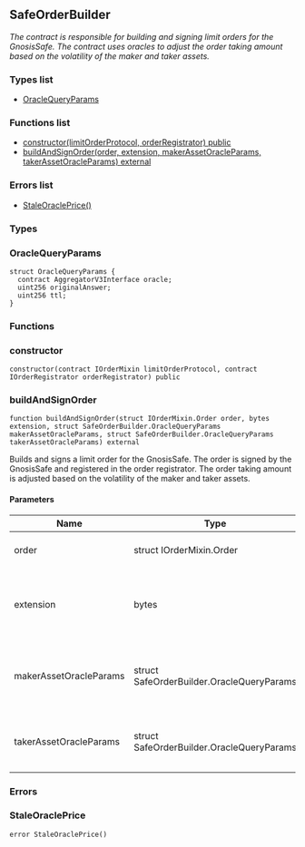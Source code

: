 
## SafeOrderBuilder

_The contract is responsible for building and signing limit orders for the GnosisSafe.
The contract uses oracles to adjust the order taking amount based on the volatility of the maker and taker assets._

### Types list
- [OracleQueryParams](#oraclequeryparams)

### Functions list
- [constructor(limitOrderProtocol, orderRegistrator) public](#constructor)
- [buildAndSignOrder(order, extension, makerAssetOracleParams, takerAssetOracleParams) external](#buildandsignorder)

### Errors list
- [StaleOraclePrice() ](#staleoracleprice)

### Types
### OracleQueryParams

```solidity
struct OracleQueryParams {
  contract AggregatorV3Interface oracle;
  uint256 originalAnswer;
  uint256 ttl;
}
```

### Functions
### constructor

```solidity
constructor(contract IOrderMixin limitOrderProtocol, contract IOrderRegistrator orderRegistrator) public
```

### buildAndSignOrder

```solidity
function buildAndSignOrder(struct IOrderMixin.Order order, bytes extension, struct SafeOrderBuilder.OracleQueryParams makerAssetOracleParams, struct SafeOrderBuilder.OracleQueryParams takerAssetOracleParams) external
```
Builds and signs a limit order for the GnosisSafe.
The order is signed by the GnosisSafe and registered in the order registrator.
The order taking amount is adjusted based on the volatility of the maker and taker assets.

#### Parameters

| Name | Type | Description |
| ---- | ---- | ----------- |
| order | struct IOrderMixin.Order | The order to be built and signed. |
| extension | bytes | The extension data associated with the order. |
| makerAssetOracleParams | struct SafeOrderBuilder.OracleQueryParams | The oracle query parameters for the maker asset. |
| takerAssetOracleParams | struct SafeOrderBuilder.OracleQueryParams | The oracle query parameters for the taker asset. |

### Errors
### StaleOraclePrice

```solidity
error StaleOraclePrice()
```

